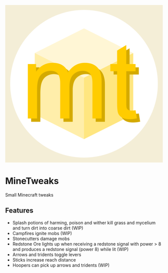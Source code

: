 ![MineTweaks logo](src/main/resources/assets/minetweaks/icon.png)
# MineTweaks
Small Minecraft tweaks

## Features
- Splash potions of harming, poison and wither kill grass and mycelium and turn dirt into coarse dirt (WIP)
- Campfires ignite mobs (WIP)
- Stonecutters damage mobs
- Redstone Ore lights up when receiving a redstone signal with power > 8 and produces a redstone signal (power 8) while lit (WIP)
- Arrows and tridents toggle levers
- Sticks increase reach distance
- Hoopers can pick up arrows and tridents (WIP)
